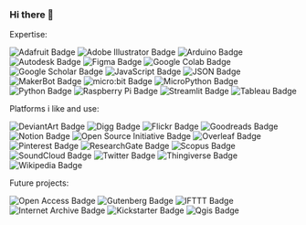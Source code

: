 ### Hi there 👋

<!--
**rizMehdi/rizMehdi** is a ✨ _special_ ✨ repository because its `README.md` (this file) appears on your GitHub profile.

Here are some ideas to get you started:

- 🔭 I’m currently working on ...
- 🌱 I’m currently learning ...
- 👯 I’m looking to collaborate on ...
- 🤔 I’m looking for help with ...
- 💬 Ask me about ...
- 📫 How to reach me: ...
- 😄 Pronouns: ...
- ⚡ Fun fact: ...
-->

Expertise: 

![Adafruit Badge](https://img.shields.io/badge/Adafruit-000?logo=adafruit&logoColor=fff&style=flat-square)
![Adobe Illustrator Badge](https://img.shields.io/badge/Adobe%20Illustrator-FF9A00?logo=adobeillustrator&logoColor=fff&style=flat-square)
![Arduino Badge](https://img.shields.io/badge/Arduino-00979D?logo=arduino&logoColor=fff&style=flat-square)
![Autodesk Badge](https://img.shields.io/badge/Autodesk-0696D7?logo=autodesk&logoColor=fff&style=flat-square)
![Figma Badge](https://img.shields.io/badge/Figma-F24E1E?logo=figma&logoColor=fff&style=flat-square)
![Google Colab Badge](https://img.shields.io/badge/Google%20Colab-F9AB00?logo=googlecolab&logoColor=fff&style=flat-square)
![Google Scholar Badge](https://img.shields.io/badge/Google%20Scholar-4285F4?logo=googlescholar&logoColor=fff&style=flat-square)
![JavaScript Badge](https://img.shields.io/badge/JavaScript-F7DF1E?logo=javascript&logoColor=000&style=flat-square)
![JSON Badge](https://img.shields.io/badge/JSON-000?logo=json&logoColor=fff&style=flat-square)
![MakerBot Badge](https://img.shields.io/badge/MakerBot-FF1E0D?logo=makerbot&logoColor=fff&style=flat-square)
![micro:bit Badge](https://img.shields.io/badge/micro%3Abit-00ED00?logo=microbit&logoColor=000&style=flat-square)
![MicroPython Badge](https://img.shields.io/badge/MicroPython-2B2728?logo=micropython&logoColor=fff&style=flat-square)
![Python Badge](https://img.shields.io/badge/Python-3776AB?logo=python&logoColor=fff&style=flat-square)
![Raspberry Pi Badge](https://img.shields.io/badge/Raspberry%20Pi-A22846?logo=raspberrypi&logoColor=fff&style=flat-square)
![Streamlit Badge](https://img.shields.io/badge/Streamlit-FF4B4B?logo=streamlit&logoColor=fff&style=flat-square)
![Tableau Badge](https://img.shields.io/badge/Tableau-E97627?logo=tableau&logoColor=fff&style=flat-square)


Platforms i like and use: 

![DeviantArt Badge](https://img.shields.io/badge/DeviantArt-05CC47?logo=deviantart&logoColor=fff&style=flat-square)
![Digg Badge](https://img.shields.io/badge/Digg-000?logo=digg&logoColor=fff&style=flat-square)
![Flickr Badge](https://img.shields.io/badge/Flickr-0063DC?logo=flickr&logoColor=fff&style=flat-square)
![Goodreads Badge](https://img.shields.io/badge/Goodreads-372213?logo=goodreads&logoColor=fff&style=flat-square)
![Notion Badge](https://img.shields.io/badge/Notion-000?logo=notion&logoColor=fff&style=flat-square)
![Open Source Initiative Badge](https://img.shields.io/badge/Open%20Source%20Initiative-3DA639?logo=opensourceinitiative&logoColor=fff&style=flat-square)
![Overleaf Badge](https://img.shields.io/badge/Overleaf-47A141?logo=overleaf&logoColor=fff&style=flat-square)
![Pinterest Badge](https://img.shields.io/badge/Pinterest-BD081C?logo=pinterest&logoColor=fff&style=flat-square)
![ResearchGate Badge](https://img.shields.io/badge/ResearchGate-0CB?logo=researchgate&logoColor=fff&style=flat-square)
![Scopus Badge](https://img.shields.io/badge/Scopus-E9711C?logo=scopus&logoColor=fff&style=flat-square)
![SoundCloud Badge](https://img.shields.io/badge/SoundCloud-F30?logo=soundcloud&logoColor=fff&style=flat-square)
![Twitter Badge](https://img.shields.io/badge/Twitter-1DA1F2?logo=twitter&logoColor=fff&style=flat-square)
![Thingiverse Badge](https://img.shields.io/badge/Thingiverse-248BFB?logo=thingiverse&logoColor=fff&style=flat-square)
![Wikipedia Badge](https://img.shields.io/badge/Wikipedia-000?logo=wikipedia&logoColor=fff&style=flat-square)


Future projects:

![Open Access Badge](https://img.shields.io/badge/Open%20Access-F68212?logo=openaccess&logoColor=fff&style=flat-square)
![Gutenberg Badge](https://img.shields.io/badge/Gutenberg-000?logo=gutenberg&logoColor=fff&style=flat-square)
![IFTTT Badge](https://img.shields.io/badge/IFTTT-000?logo=ifttt&logoColor=fff&style=flat-square)
![Internet Archive Badge](https://img.shields.io/badge/Internet%20Archive-666?logo=internetarchive&logoColor=fff&style=flat-square)
![Kickstarter Badge](https://img.shields.io/badge/Kickstarter-05CE78?logo=kickstarter&logoColor=fff&style=flat-square)
![Qgis Badge](https://img.shields.io/badge/Qgis-589632?logo=qgis&logoColor=fff&style=flat-square)

